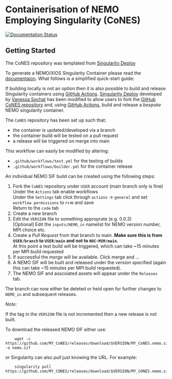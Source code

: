 # Containerisation of NEMO Employing Singularity (CoNES)
[![Documentation Status](https://readthedocs.org/projects/cones/badge/?version=latest)](https://cones.readthedocs.io/en/latest/?badge=latest)

## Getting Started
The CoNES repository was templated from [Singularity Deploy](https://github.com/singularityhub/singularity-deploy)

To generate a NEMO/XIOS Singularity Container please read the [documentaion](https://cones.readthedocs.io/en/latest/?badge=latest). What follows is a simplified quick-start guide:

If building locally is not an option then it is also possible to build and 
release Singularity containers using [GitHub Actions](https://github.com/features/actions). 
[Singularity Deploy](https://github.com/singularityhub/singularity-deploy)
developed by [Vanessa Sochat](https://github.com/vsoch) has been modified 
to allow users to fork the [GitHub CoNES repository](https://github.com/NOC-MSM/CoNES)
and, using [GitHub Actions](https://github.com/features/actions), build and 
release a _bespoke_ NEMO singularity container.


The `CoNES` repository has been set up such that:

- the container is updated/developed via a branch
- the container build will be tested on a pull request
- a release will be triggered on merge into main
  
This workflow can easily be modified by altering:
  
- `.github/workflows/test.yml` for the testing of builds
- `.github/workflows/builder.yml` for the container release

An individual NEMO SIF build can be created using the following steps: 

1. Fork the `CoNES` repository under `USER` account (main branch only is fine) \
   Under the `Actions` tab enable workflows \
   Under the `Settings` tab click through `actions` -> `general` and set `workflow permissions` to r+w and save \
   Return to the `code` tab
2. Create a new branch
3. Edit the `VERSION` file to something approprate (e.g. 0.0.3)\
   [Optional] Edit the `inputs/NEMO_in` namelist for NEMO version number, MPI choice etc.
4. Create a _Pull Request_ from that branch to main. **Make sure this is from `USER/branch` to `USER/main` and not to `NOC-MSM/main`.**\
   At this point a test build will be triggered, which can take ~15 minutes per MPI build requested
5. If successful the _merge_ will be available. Click merge and ...
6. A NEMO SIF will be built and released under the _version_ specified (again this can take ~15 minutes per MPI build requested).
7. The NEMO SIF and asscoiated assets will appear under the `Releases` tab. 

The branch can now either be deleted or held open for further changes to `NEMO_in` and subsequent releases.

_Note:_
   
If the tag in the `VERSION` file is not incremented then a new release is not built.

To download the released NEMO SIF either use:

```
    wget -c https://github.com/MY_CoNES/releases/download/$VERSION/MY_CoNES.nemo.sif -o nemo.sif
```

or Singularity can also _pull_ just knowing the URL. For example:

```
    singularity pull https://github.com/MY_CONES/releases/download/$VERSION/MY_CONES.nemo.sif
```
